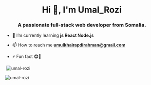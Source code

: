 <h1 align="center">Hi 👋, I'm Umal_Rozi</h1>
<h3 align="center">A passionate full-stack web developer from Somalia.</h3>


- 🌱 I’m currently learning **js React Node.js**



- 📫 How to reach me **umulkhairapdirahman@gmail.com**

- ⚡ Fun fact **😊🧕**





<p>&nbsp;<img align="center" src="https://github-readme-stats.vercel.app/api?username=umal-rozi&show_icons=true&locale=en" alt="umal-rozi" /></p>

<p><img align="center" src="https://github-readme-streak-stats.herokuapp.com/?user=umal-rozi&" alt="umal-rozi" /></p>
